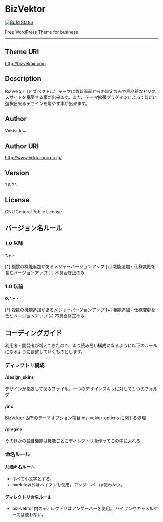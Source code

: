 ﻿BizVektor
==========
[![Build Status](https://api.travis-ci.org/nc30/biz-vektor.svg)](https://travis-ci.org/nc30/biz-vektor)

Free WordPress Theme for business
* * *
## Theme URI
http://bizvektor.com
## Description
BizVektor（ビズベクトル）テーマは管理画面からの設定のみで高品質なビジネスサイトを構築する事が出来ます。また、テーマ拡張プラグインによって新たに選択出来るデザインを増やす事が出来ます。
## Author
Vektor,Inc.
## Author URI
http://www.vektor-inc.co.jp/
## Version
1.8.23
## License
GNU General Public License

## バージョン名ルール

### 1.0 以降

#### *.+.-

[*] 複数の機能追加があるメジャーバージョンアップ
[+] 機能追加・仕様変更を含むバージョンアップ
[-] 不具合修正のみ

### 1.0 以前

#### 0.*.+.-

[*] 複数の機能追加があるメジャーバージョンアップ
[+] 機能追加・仕様変更を含むバージョンアップ
[-] 不具合修正のみ

## コーディングガイド

利用者・開発者が増えてきたので、より読み易い構成になるように以下のルールになるように調整していくものとします。

### ディレクトリ構成

#### /design_skins
デザインが指定してあるファイル。一つのデザインスキンに対して１つのフォルダ

#### /inc

BizVektor 固有のテーマオプション項目 biz-vektor-options に関する処理

#### /plugins

そのほかの独自機能は機能ごとにディレクトリを作ってこの中に入れる

### 命名ルール

#### 共通命名ルール

* すべて小文字とする。
* module以外はハイフンを使用。アンダーバーは使わない。

#### ディレクトリ命名ルール

* biz-vektor 内のディレクトリはアンダーバーを使用。 ハイフンやキャメルケースは使わない。
